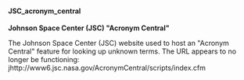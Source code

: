 #### JSC_acronym_central

**Johnson Space Center (JSC) "Acronym Central"**

The Johnson Space Center (JSC) website used to host an "Acronym Central" feature for looking up unknown terms. The URL appears to no longer be functioning: jhttp://www6.jsc.nasa.gov/AcronymCentral/scripts/index.cfm
